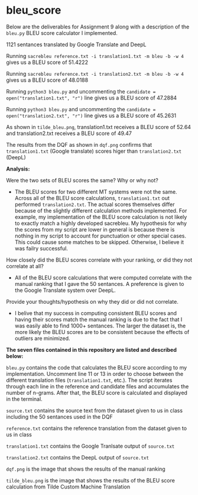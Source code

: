 # bleu_score

Below are the deliverables for Assignment 9 along with a description of the `bleu.py` BLEU score calculator I implemented.

1121 sentances translated by Google Translate and DeepL

Running `sacrebleu reference.txt -i translation1.txt -m bleu -b -w 4` gives us a BLEU score of 51.4222

Running `sacrebleu reference.txt -i translation2.txt -m bleu -b -w 4` gives us a BLEU score of 48.0188

Running `python3 bleu.py` and uncommenting the `candidate = open("translation1.txt", "r")` line gives us a BLEU score of 47.2884

Running `python3 bleu.py` and uncommenting the `candidate = open("translation2.txt", "r")` line gives us a BLEU score of 45.2631

As shown in `tilde_bleu.png`, translation1.txt receives a BLEU score of 52.64 and translation2.txt receives a BLEU score of 49.47

The results from the DQF as shown in `dqf.png` confirms that `translation1.txt` (Google translate) scores higer than `translation2.txt` (DeepL)


**Analysis:**

Were the two sets of BLEU scores the same? Why or why not?
- The BLEU scores for two different MT systems were not the same. Across all of the BLEU score calculations, `translation1.txt` out performed `translation2.txt`. The actual scores themselves differ because of the slightly different calculation methods implemented. For example, my implementation of the BLEU score calculation is not likely to exactly match a highly developed sacrebleu. My hypothesis for why the scores from my script are lower in general is because there is nothing in my script to account for punctuation or other special cases. This could cause some matches to be skipped. Otherwise, I believe it was failry successful.

How closely did the BLEU scores correlate with your ranking, or did they not correlate at all?
- All of the BLEU score calculations that were computed correlate with the manual ranking that I gave the 50 sentances. A preference is given to the Google Translate system over DeepL.

Provide your thoughts/hypothesis on why they did or did not correlate.
- I belive that my success in computing consistent BLEU scores and having their scores match the manual ranking is due to the fact that I was easily able to find 1000+ sentances. The larger the dataset is, the more likely the BLEU scores are to be consistent because the effects of outliers are minimized.


**The seven files contained in this repository are listed and described below:**

`bleu.py` contains the code that calculates the BLEU score according to my implementation. Uncomment line 11 or 13 in order to choose between the different translation files (`translation1.txt`, etc.). The script iterates through each line in the reference and candidate files and accumulates the number of n-grams. After that, the BLEU score is calculated and displayed in the terminal.

`source.txt` contains the source text from the dataset given to us in class including the 50 sentances used in the DQF

`reference.txt` contains the reference translation from the dataset given to us in class

`translation1.txt` contains the Google Tranlsate output of `source.txt`

`translation2.txt` contains the DeepL output of `source.txt`

`dqf.png` is the image that shows the results of the manual ranking

`tilde_bleu.png` is the image that shows the results of the BLEU score calculation from Tilde Custom Machine Translation
